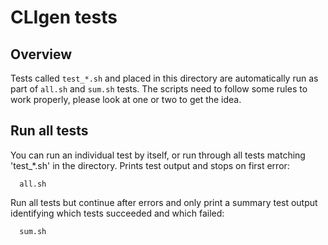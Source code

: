 # CLIgen tests

## Overview

Tests called `test_*.sh` and placed in this directory are
automatically run as part of `all.sh` and `sum.sh` tests. The scripts
need to follow some rules to work properly, please look at one or two
to get the idea.

## Run all tests

You can run an individual test by itself, or run through all tests matching 'test_*.sh' in the directory. Prints test output and stops on first error:
```
  all.sh
```

Run all tests but continue after errors and only print a summary test output identifying which tests succeeded and which failed:
```
  sum.sh
```

